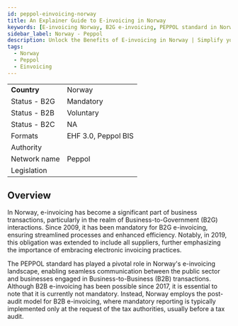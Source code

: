 ```yaml
---
id: peppol-einvoicing-norway
title: An Explainer Guide to E-invoicing in Norway 
keywords: [E-invoicing Norway, B2G e-invoicing, PEPPOL standard in Norway, Mandatory e-invoicing in Norway, B2B e-invoicing in Norway, Post-audit model for e-invoicing, EHF 3.0 formats in Norway, Peppol BIS in Norway, E-invoicing compliance Norway]
sidebar_label: Norway - Peppol
description: Unlock the Benefits of E-invoicing in Norway | Simplify your business transactions with mandatory e-invoicing in Norway, including Business-to-Government (B2G) interactions. Explore the adoption of the PEPPOL standard and its impact on seamless communication between the public sector and businesses. Discover the post-audit model for B2B e-invoicing and the flexibility it offers. Stay compliant with EHF 3.0 formats and leverage the advantages of Peppol BIS for efficient invoicing in Norway. Streamline your processes and optimize your financial operations with this comprehensive guide
tags:
  - Norway
  - Peppol
  - Einvoicing
---
```


<table  >
    <tr>
      <td align="left"><b>Country</b></td>
        <td align="left">Norway</td>
    </tr>
    <tr>
        <td align="Left">Status - B2G</td>
        <td align="left">Mandatory</td>
    </tr>
  <tr>
        <td align="Left">Status - B2B</td>
        <td align="left">Voluntary</td>
    </tr>
  <tr>
        <td align="Left">Status - B2C</td>
        <td align="left">NA</td>
    </tr>
  <tr>
        <td align="left">Formats</td>
        <td align="left">EHF 3.0, Peppol BIS</td>
    </tr>
  <tr>
        <td align="left">Authority</td>
        <td align="left"></td>
    </tr>
  <tr>
        <td align="left">Network name</td>
        <td align="left">Peppol</td>
 </tr>
  <tr>
        <td align="left">Legislation</td>
        <td align="left"></td>
 </tr>
</table>

## Overview

In Norway, e-invoicing has become a significant part of business transactions, particularly in the realm of Business-to-Government (B2G) interactions. Since 2009, it has been mandatory for B2G e-invoicing, ensuring streamlined processes and enhanced efficiency. Notably, in 2019, this obligation was extended to include all suppliers, further emphasizing the importance of embracing electronic invoicing practices.

The PEPPOL standard has played a pivotal role in Norway's e-invoicing landscape, enabling seamless communication between the public sector and businesses engaged in Business-to-Business (B2B) transactions. Although B2B e-invoicing has been possible since 2017, it is essential to note that it is currently not mandatory. Instead, Norway employs the post-audit model for B2B e-invoicing, where mandatory reporting is typically implemented only at the request of the tax authorities, usually before a tax audit.
